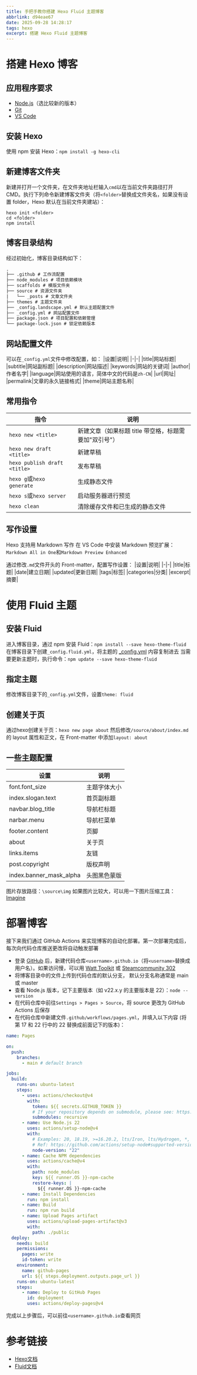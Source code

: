 ```yaml
---
title: 手把手教你搭建 Hexo Fluid 主题博客
abbrlink: d94eae67
date: 2025-09-28 14:28:17
tags: hexo
excerpt: 搭建 Hexo Fluid 主题博客
---
```

# 搭建 Hexo 博客
## 应用程序要求
- [Node.js](https://nodejs.org/zh-cn)（选比较新的版本）
- [Git](https://git-scm.com/)
- [VS Code](https://code.visualstudio.com/)

## 安装 Hexo
使用 npm 安装 Hexo：`npm install -g hexo-cli`

## 新建博客文件夹
新建并打开一个文件夹，在文件夹地址栏输入`cmd`以在当前文件夹路径打开 CMD。执行下列命令新建博客文件夹（将`<folder>`替换成文件夹名，如果没有设置 folder，Hexo 默认在当前文件夹建站）：
```SH
hexo init <folder>
cd <folder>
npm install
```

## 博客目录结构
经过初始化，博客目录结构如下：
```txt
.
├── .github # 工作流配置
├── node_modules # 项目依赖模块
├── scaffolds # 模版文件夹
├── source # 资源文件夹
|   └── _posts # 文章文件夹
├── themes # 主题文件夹
├── _config.landscape.yml # 默认主题配置文件
├── _config.yml # 网站配置文件
├── package.json # 项目配置和依赖管理
└── package-lock.json # 锁定依赖版本
```

## 网站配置文件
可以在`_config.yml`文件中修改配置，如：
|设置|说明|
|-|-|
|title|网站标题|
|subtitle|网站副标题|
|description|网站描述|
|keywords|网站的关键词|
|author|作者名字|
|language|网站使用的语言，简体中文的代码是`zh-CN`|
|url|网址|
|permalink|文章的永久链接格式|
|theme|网站主题名称|

## 常用指令
|指令|说明|
|-|-|
|`hexo new <title>`|新建文章（如果标题 title 带空格，标题需要加"双引号"）|
|`hexo new draft <title>`|新建草稿|
|`hexo publish draft <title>`|发布草稿|
|`hexo g`或`hexo generate`|生成静态文件|
|`hexo s`或`hexo server`|启动服务器进行预览|
|`hexo clean`|清除缓存文件和已生成的静态文件|

## 写作设置
Hexo 支持用 Markdown 写作
在 VS Code 中安装 Markdown 预览扩展：`Markdown All in One`和`Markdown Preview Enhanced`

通过修改`.md`文件开头的 Front-matter，配置写作设置：
|设置|说明|
|-|-|
|title|标题|
|date|建立日期|
|updated|更新日期|
|tags|标签|
|categories|分类|
|excerpt|摘要|

# 使用 Fluid 主题
## 安装 Fluid
进入博客目录，通过 npm 安装 Fluid：`npm install --save hexo-theme-fluid
`
在博客目录下创建`_config.fluid.yml`，将主题的 [_config.yml](https://github.com/fluid-dev/hexo-theme-fluid/blob/master/_config.yml) 内容复制进去
当需要更新主题时，执行命令：`npm update --save hexo-theme-fluid`

## 指定主题
修改博客目录下的`_config.yml`文件，设置`theme: fluid`

## 创建关于页
通过hexo创建关于页：`hexo new page about`
然后修改`/source/about/index.md`的 layout 属性和正文，在 Front-matter 中添加`layout: about`

## 一些主题配置
|设置|说明|
|-|-|
|font.font_size|主题字体大小|
|index.slogan.text|首页副标题|
|navbar.blog_title|导航栏标题|
|narbar.menu|导航栏菜单|
|footer.content|页脚|
|about|关于页|
|links.items|友链|
|post.copyright|版权声明|
|index.banner_mask_alpha|头图黑色蒙版|

图片存放路径：`\source\img`
如果图片比较大，可以用一下图片压缩工具：[Imagine](https://github.com/meowtec/Imagine)

# 部署博客
接下来我们通过 GitHub Actions 来实现博客的自动化部署。第一次部署完成后，每次向代码仓库推送更改将自动触发部署

- 登录 [GitHub](https://github.com/) 后，新建代码仓库`<username>.github.io`（将`<username>`替换成用户名）。如果访问慢，可以用 [Watt Toolkit](https://steampp.net/) 或 [Steamcommunity 302](https://www.dogfight360.com/blog/?s=Steamcommunity+302)
- 将博客目录中的文件上传到代码仓库的默认分支， 默认分支名称通常是 main 或 master
- 查看 Node.js 版本，记下主要版本（如 v22.x.y 的主要版本是 22）：`node --version`
- 在代码仓库中前往`Settings > Pages > Source`，将 source 更改为 GitHub Actions 后保存
- 在代码仓库中新建文件`.github/workflows/pages.yml`，并填入以下内容 (将第 17 和 22 行中的 22 替换成前面记下的版本)：
```yml
name: Pages

on:
  push:
    branches:
      - main # default branch

jobs:
  build:
    runs-on: ubuntu-latest
    steps:
      - uses: actions/checkout@v4
        with:
          token: ${{ secrets.GITHUB_TOKEN }}
          # If your repository depends on submodule, please see: https://github.com/actions/checkout
          submodules: recursive
      - name: Use Node.js 22
        uses: actions/setup-node@v4
        with:
          # Examples: 20, 18.19, >=16.20.2, lts/Iron, lts/Hydrogen, *, latest, current, node
          # Ref: https://github.com/actions/setup-node#supported-version-syntax
          node-version: "22"
      - name: Cache NPM dependencies
        uses: actions/cache@v4
        with:
          path: node_modules
          key: ${{ runner.OS }}-npm-cache
          restore-keys: |
            ${{ runner.OS }}-npm-cache
      - name: Install Dependencies
        run: npm install
      - name: Build
        run: npm run build
      - name: Upload Pages artifact
        uses: actions/upload-pages-artifact@v3
        with:
          path: ./public
  deploy:
    needs: build
    permissions:
      pages: write
      id-token: write
    environment:
      name: github-pages
      url: ${{ steps.deployment.outputs.page_url }}
    runs-on: ubuntu-latest
    steps:
      - name: Deploy to GitHub Pages
        id: deployment
        uses: actions/deploy-pages@v4
```

完成以上步骤后，可以前往`<username>.github.io`查看网页

# 参考链接
- [Hexo文档](https://hexo.io/zh-cn/docs/)
- [Fluid文档](https://hexo.fluid-dev.com/docs/)
